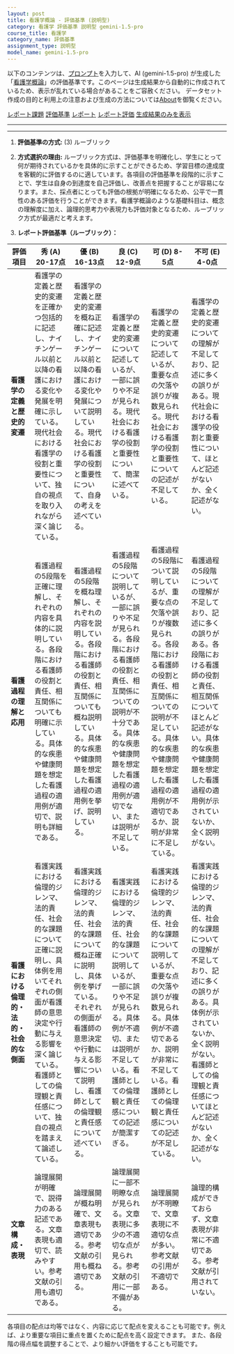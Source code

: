 ```yaml
---
layout: post
title: 看護学概論 - 評価基準 (説明型)
category: 看護学 評価基準 説明型 gemini-1.5-pro
course_title: 看護学
category_name: 評価基準
assignment_type: 説明型
model_name: gemini-1.5-pro
---
```


以下のコンテンツは、[プロンプト](http://127.0.0.1:8000/generated/看護学/gemini-1.5-pro/prompt_評価基準-説明型.md)を入力して、AI (gemini-1.5-pro) が生成した「[看護学概論](/contents/看護学/)」の評価基準です。このページは生成結果から自動的に作成されているため、表示が乱れている場合があることをご容赦ください。
データセット作成の目的と利用上の注意および生成の方法については[About](/About)を御覧ください。

[レポート課題](../レポート課題-説明型)
[評価基準](../評価基準-説明型)
[レポート](../レポート-説明型)
[レポート評価](../レポート評価-説明型)
[生成結果のみを表示](http://127.0.0.1:8000/generated/看護学/gemini-1.5-pro/評価基準-説明型.md)
  

***
***
  
1. **評価基準の方式:** (3) ルーブリック

2. **方式選択の理由:** ルーブリック方式は、評価基準を明確化し、学生にとって何が期待されているかを具体的に示すことができるため、学習目標の達成度を客観的に評価するのに適しています。各項目の評価基準を段階的に示すことで、学生は自身の到達度を自己評価し、改善点を把握することが容易になります。また、採点者にとっても評価の根拠が明確になるため、公平で一貫性のある評価を行うことができます。看護学概論のような基礎科目は、概念の理解度に加え、論理的思考力や表現力も評価対象となるため、ルーブリック方式が最適だと考えます。

3. **レポート評価基準（ルーブリック）：**

| 評価項目 | 秀 (A) 20-17点 | 優 (B) 16-13点 | 良 (C) 12-9点 | 可 (D) 8-5点 | 不可 (E) 4-0点 |
|---|---|---|---|---|---|
| **看護学の定義と歴史的変遷** | 看護学の定義と歴史的変遷を正確かつ包括的に記述し、ナイチンゲール以前と以降の看護における変化や発展を明確に示している。現代社会における看護学の役割と重要性について、独自の視点を取り入れながら深く論じている。 | 看護学の定義と歴史的変遷を概ね正確に記述し、ナイチンゲール以前と以降の看護における変化や発展について説明している。現代社会における看護学の役割と重要性について、自身の考えを述べている。 | 看護学の定義と歴史的変遷について記述しているが、一部に誤りや不足が見られる。現代社会における看護学の役割と重要性について、簡潔に述べている。 | 看護学の定義と歴史的変遷について記述しているが、重要な点の欠落や誤りが複数見られる。現代社会における看護学の役割と重要性についての記述が不足している。 | 看護学の定義と歴史的変遷についての理解が不足しており、記述に多くの誤りがある。現代社会における看護学の役割と重要性について、ほとんど記述がないか、全く記述がない。 |
| **看護過程の理解と応用** | 看護過程の5段階を正確に理解し、それぞれの内容を具体的に説明している。各段階における看護師の役割と責任、相互関係についても明確に示している。具体的な疾患や健康問題を想定した看護過程の適用例が適切で、説明も詳細である。 | 看護過程の5段階を概ね理解し、それぞれの内容を説明している。各段階における看護師の役割と責任、相互関係についても概ね説明している。具体的な疾患や健康問題を想定した看護過程の適用例を挙げ、説明している。 | 看護過程の5段階について説明しているが、一部に誤りや不足が見られる。各段階における看護師の役割と責任、相互関係についての説明が不十分である。具体的な疾患や健康問題を想定した看護過程の適用例が適切でない、または説明が不足している。 | 看護過程の5段階について説明しているが、重要な点の欠落や誤りが複数見られる。各段階における看護師の役割と責任、相互関係についての説明が不足している。具体的な疾患や健康問題を想定した看護過程の適用例が不適切であるか、説明が非常に不足している。 | 看護過程の5段階についての理解が不足しており、記述に多くの誤りがある。各段階における看護師の役割と責任、相互関係についてほとんど記述がない。具体的な疾患や健康問題を想定した看護過程の適用例が示されていないか、全く説明がない。 |
| **看護における倫理的・法的・社会的な側面** | 看護実践における倫理的ジレンマ、法的責任、社会的な課題について正確に説明し、具体例を用いてそれぞれの側面が看護師の意思決定や行動に与える影響を深く論じている。看護師としての倫理観と責任感について、独自の視点を踏まえて論述している。 | 看護実践における倫理的ジレンマ、法的責任、社会的な課題について概ね正確に説明し、具体例を挙げている。それぞれの側面が看護師の意思決定や行動に与える影響について説明し、看護師としての倫理観と責任感について述べている。 | 看護実践における倫理的ジレンマ、法的責任、社会的な課題について説明しているが、一部に誤りや不足が見られる。具体例が不適切、または説明が不足している。看護師としての倫理観と責任感についての記述が簡潔すぎる。 | 看護実践における倫理的ジレンマ、法的責任、社会的な課題について説明しているが、重要な点の欠落や誤りが複数見られる。具体例が不適切であるか、説明が非常に不足している。看護師としての倫理観と責任感についての記述が不足している。 | 看護実践における倫理的ジレンマ、法的責任、社会的な課題についての理解が不足しており、記述に多くの誤りがある。具体例が示されていないか、全く説明がない。看護師としての倫理観と責任感についてほとんど記述がないか、全く記述がない。 |
| **文章構成・表現** | 論理展開が明確で、説得力のある記述である。文章表現も適切で、読みやすい。参考文献の引用も適切である。 | 論理展開が概ね明確で、文章表現も適切である。参考文献の引用も概ね適切である。 | 論理展開に一部不明瞭な点が見られる。文章表現に多少の不適切な点が見られる。参考文献の引用に一部不備がある。 | 論理展開が不明瞭で、文章表現に不適切な点が多い。参考文献の引用が不適切である。 | 論理的構成ができておらず、文章表現が非常に不適切である。参考文献が引用されていない。 |


各項目の配点は均等ではなく、内容に応じて配点を変えることも可能です。例えば、より重要な項目に重点を置くために配点を高く設定できます。
また、各段階の得点幅を調整することで、より細かい評価をすることも可能です。
